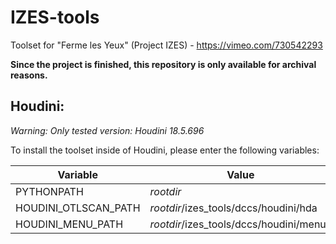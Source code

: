 # IZES-tools
Toolset for "Ferme les Yeux" (Project IZES) - https://vimeo.com/730542293

**Since the project is finished, this repository is only available for archival reasons.**

## Houdini:
*Warning: Only tested version: Houdini 18.5.696*

To install the toolset inside of Houdini, please enter the following variables:

| Variable | Value |
|---|---|
|PYTHONPATH|*rootdir*|
|HOUDINI_OTLSCAN_PATH|*rootdir*/izes_tools/dccs/houdini/hda|
|HOUDINI_MENU_PATH|*rootdir*/izes_tools/dccs/houdini/menus|
